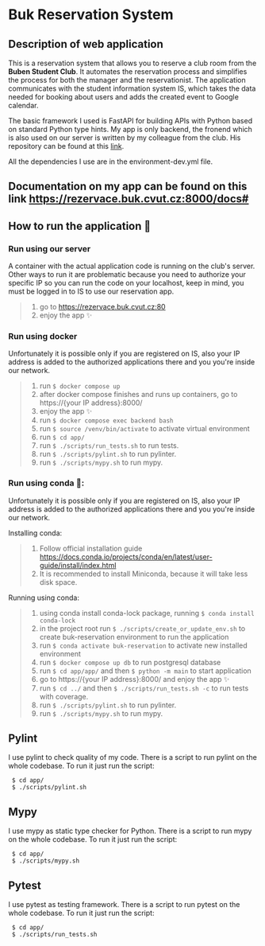 # Buk Reservation System


## Description of web application

This is a reservation system that allows you to reserve a club room from the **Buben Student Club**. It automates the reservation process and simplifies the process for both the manager and the reservationist. The application communicates with the student information system IS, which takes the data needed for booking about users and adds the created event to Google calendar.

The basic framework I used is FastAPI for building APIs with Python based on standard Python type hints. My app is only backend, the fronend which is also used on our server is written by my colleague from the club. His repository can be found at this [link](https://github.com/daniilk11/react-reservation-system).

All the dependencies I use are in the environment-dev.yml file.

## Documentation on my app can be found on this link https://rezervace.buk.cvut.cz:8000/docs#


## How to run the application 🛫


### Run using our **server**
A container with the actual application code is running on the club's server.
Other ways to run it are problematic because you need to authorize your specific IP so you can run the code on your localhost, keep in mind, you must be logged in to IS to use our reservation app.

> 1) go to https://rezervace.buk.cvut.cz:80
> 2) enjoy the app ✨ 


### Run using **docker**
Unfortunately it is possible only if you are registered on IS, also your IP address is added to the authorized applications there and you you're inside our network.

> 1) run `$ docker compose up`
> 2) after docker compose finishes and runs up containers, go to https://{your IP address}:8000/
> 3) enjoy the app ✨ 
> 4) run `$ docker compose exec backend bash`
> 5) run `$ source /venv/bin/activate` to activate virtual environment
> 6) run `$ cd app/`
> 7) run `$ ./scripts/run_tests.sh` to run tests.
> 8) run `$ ./scripts/pylint.sh` to run pylinter.
> 9) run `$ ./scripts/mypy.sh` to run mypy.


### Run using **conda** 🐍:
Unfortunately it is possible only if you are registered on IS, also your IP address is added to the authorized applications there and you you're inside our network.

Installing conda:

> 1) Follow official installation guide  https://docs.conda.io/projects/conda/en/latest/user-guide/install/index.html
> 2) It is recommended to install Miniconda, because it will take less disk space.

Running using conda:

> 1) using conda install conda-lock package, running `$ conda install conda-lock` 
> 2) in the project root run `$ ./scripts/create_or_update_env.sh` to create buk-reservation environment to run the
     application
> 3) run `$ conda activate buk-reservation` to activate new installed environment
> 4) run `$ docker compose up db` to run postgresql database
> 5) run `$ cd app/app/` and then `$ python -m main` to start application
> 6) go to https://{your IP address}:8000/ and enjoy the app ✨
> 7) run `$ cd ../` and then `$ ./scripts/run_tests.sh -c` to run tests with coverage.
> 8) run `$ ./scripts/pylint.sh` to run pylinter.
> 9) run `$ ./scripts/mypy.sh` to run mypy.


## Pylint

I use pylint to check quality of my code. There is a script to run pylint on the whole codebase.
To run it just run the script:

```shell
 $ cd app/
 $ ./scripts/pylint.sh
```

## Mypy

I use mypy as static type checker for Python. There is a script to run mypy on the whole codebase.
To run it just run the script:

```shell
 $ cd app/
 $ ./scripts/mypy.sh
```

## Pytest

I use pytest as testing framework. There is a script to run pytest on the whole codebase.
To run it just run the script:

```shell
 $ cd app/
 $ ./scripts/run_tests.sh
```
